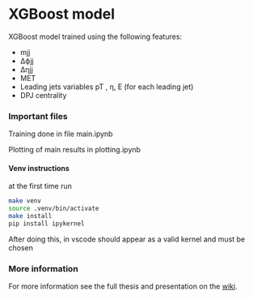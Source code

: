 # XGBoost model

XGBoost model trained using the following features:
- mjj
- ∆ϕjj
- ∆ηjj 
- MET 
- Leading jets variables pT , η, E (for each leading jet)
- DPJ centrality

### Important files
Training done in file main.ipynb

Plotting of main results in plotting.ipynb

#### Venv instructions

at the first time run 

```bash
make venv
source .venv/bin/activate
make install
pip install ipykernel

```

After doing this, in vscode should appear as a valid kernel and must be chosen


### More information
For more information see the full thesis and presentation on the [wiki](https://github.com/cristobalchavez21/master_thesis/wiki).
